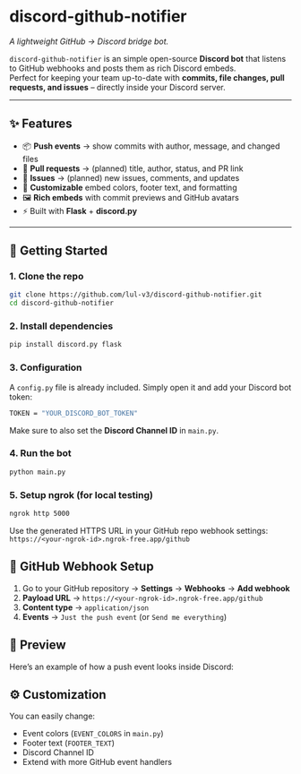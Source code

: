 # discord-github-notifier 
*A lightweight GitHub → Discord bridge bot.*

`discord-github-notifier` is an simple open-source **Discord bot** that listens to GitHub webhooks and posts them as rich Discord embeds.  
Perfect for keeping your team up-to-date with **commits, file changes, pull requests, and issues** – directly inside your Discord server.

---

## ✨ Features
- 📦 **Push events** → show commits with author, message, and changed files
- 🔀 **Pull requests** → (planned) title, author, status, and PR link
- 📝 **Issues** → (planned) new issues, comments, and updates
- 🎨 **Customizable** embed colors, footer text, and formatting
- 🖼️ **Rich embeds** with commit previews and GitHub avatars
- ⚡ Built with **Flask** + **discord.py**

---

## 🚀 Getting Started

### 1. Clone the repo
```bash
git clone https://github.com/lul-v3/discord-github-notifier.git
cd discord-github-notifier
```

### 2. Install dependencies
```Bash
pip install discord.py flask
```

### 3. Configuration
A ``config.py`` file is already included.
Simply open it and add your Discord bot token:
```Bash
TOKEN = "YOUR_DISCORD_BOT_TOKEN"
```
Make sure to also set the **Discord Channel ID** in ``main.py``.

### 4. Run the bot
```Bash
python main.py
```

### 5. Setup ngrok (for local testing)
```Bash
ngrok http 5000
```
Use the generated HTTPS URL in your GitHub repo webhook settings:
``https://<your-ngrok-id>.ngrok-free.app/github``

## 🔧 GitHub Webhook Setup
1. Go to your GitHub repository → **Settings** → **Webhooks** → **Add webhook**
2. **Payload URL** → ``https://<your-ngrok-id>.ngrok-free.app/github``
3. **Content type** → ``application/json``
4. **Events** → `Just the push event` (or `Send me everything`)

## 📸 Preview
Here’s an example of how a push event looks inside Discord:

## ⚙️ Customization
You can easily change:
- Event colors (``EVENT_COLORS`` in ``main.py``)
- Footer text (``FOOTER_TEXT``)
- Discord Channel ID
- Extend with more GitHub event handlers